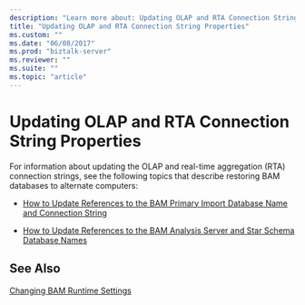 ```yaml
---
description: "Learn more about: Updating OLAP and RTA Connection String Properties"
title: "Updating OLAP and RTA Connection String Properties"
ms.custom: ""
ms.date: "06/08/2017"
ms.prod: "biztalk-server"
ms.reviewer: ""
ms.suite: ""
ms.topic: "article"
---
```

# Updating OLAP and RTA Connection String Properties
For information about updating the OLAP and real-time aggregation (RTA) connection strings, see the following topics that describe restoring BAM databases to alternate computers:  
  
-   [How to Update References to the BAM Primary Import Database Name and Connection String](../core/update-references-to-bam-primary-import-database-name-and-connection-string.md)  
  
-   [How to Update References to the BAM Analysis Server and Star Schema Database Names](../core/update-references-to-the-bam-analysis-server-and-star-schema-database-names.md)  
  
## See Also  
 [Changing BAM Runtime Settings](../core/changing-bam-runtime-settings.md)
